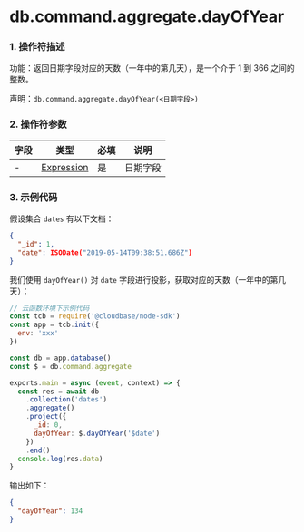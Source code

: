 # db.command.aggregate.dayOfYear

### 1. 操作符描述

功能：返回日期字段对应的天数（一年中的第几天），是一个介于 1 到 366 之间的整数。

声明：`db.command.aggregate.dayOfYear(<日期字段>)`

### 2. 操作符参数

| 字段 | 类型                           | 必填 | 说明     |
| ---- | ------------------------------ | ---- | -------- |
| -    | [Expression](../expression.md) | 是   | 日期字段 |

### 3. 示例代码

假设集合 `dates` 有以下文档：

```json
{
  "_id": 1,
  "date": ISODate("2019-05-14T09:38:51.686Z")
}
```

我们使用 `dayOfYear()` 对 `date` 字段进行投影，获取对应的天数（一年中的第几天）：

```javascript
// 云函数环境下示例代码
const tcb = require('@cloudbase/node-sdk')
const app = tcb.init({
  env: 'xxx'
})

const db = app.database()
const $ = db.command.aggregate

exports.main = async (event, context) => {
  const res = await db
    .collection('dates')
    .aggregate()
    .project({
      _id: 0,
      dayOfYear: $.dayOfYear('$date')
    })
    .end()
  console.log(res.data)
}
```

输出如下：

```json
{
  "dayOfYear": 134
}
```
